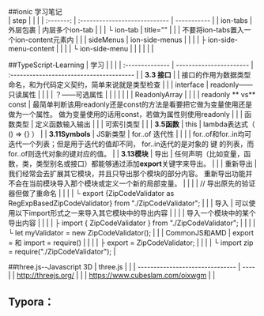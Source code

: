 ##ionic 学习笔记	
|   step    |                               |             |
| :-------: | :---------------------------- | ----------- |
| ion-tabs  | 外层包裹                          | 内层多个ion-tab |
|           | └ ion-tab                     | title=""    |
|           | 不要将ion-tabs置入一个ion-content元素内 |             |
| sideMenus | ion-side-menus                |             |
|           | ├ ion-side-menu-content       |             |
|           | └ ion-side-menu               |             |
|           |                               |             |





##TypeScript-Learning
| 学习              |                         |                                          |
| :-------------- | ----------------------- | :--------------------------------------- |
| **3.3 接口**      |                         | 接口的作用为数据类型命名，和为代码定义契约，简单来说就是类型检查         |
|                 | interface               | readonly——只读属性                           |
|                 |                         | ？——可选属性                                  |
|                 |                         |                                          |
|                 | ReadonlyArray           |                                          |
|                 | readonly ** vs**  const | 最简单判断该用readonly还是const的方法是看要把它做为变量使用还是做为一个属性。 做为变量使用的话用const，若做为属性则使用readonly |
|                 | 函数类型                    | 定义函数输入输出                                 |
|                 | 可索引类型                   |                                          |
| **3.5函数**       | this                    | lambda表达式（ () => {} ）                    |
| **3.11Symbols** | JS新类型                   | for..of 迭代性                              |
|                 |                         | for..of和for..in均可迭代一个列表；但是用于迭代的值却不同，                                              for..in迭代的是对象的 键 的列表，而for..of则迭代对象的键对应的值。 |
| **3.13模块**      | 导出                      | 任何声明（比如变量，函数，类，类型别名或接口）都能够通过添加**export**关键字来导出。 |
|                 | 重新导出                    | 我们经常会去扩展其它模块，并且只导出那个模块的部分内容。 重新导出功能并不会在当前模块导入那个模块或定义一个新的局部变量。 |
|                 |                         | // 导出原先的验证器但做了重命名                        |
|                 |                         | └ export {ZipCodeValidator as RegExpBasedZipCodeValidator} from "./ZipCodeValidator"; |
|                 | 导入                      | 可以使用以下import形式之一来导入其它模块中的导出内容            |
|                 |                         | 导入一个模块中的某个导出内容                           |
|                 |                         | ├ import { ZipCodeValidator } from "./ZipCodeValidator"; |
|                 |                         | └ let myValidator = new ZipCodeValidator(); |
|                 | CommonJS和AMD            | export = 和 import = require()            |
|                 |                         | ├ export = ZipCodeValidator;             |
|                 |                         | └ import zip = require("./ZipCodeValidator"); |



##three.js--Javascript 3D
| three.js                        |      |
| ------------------------------- | ---- |
| http://threejs.org/             |      |
| https://www.cubeslam.com/oixwgm |      |





## Typora： 

[https://www.typora.io]: https://www.typora.io	"typora"